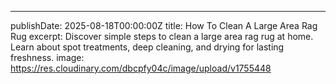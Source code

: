 ---
publishDate: 2025-08-18T00:00:00Z
title: How To Clean A Large Area Rag Rug
excerpt: Discover simple steps to clean a large area rag rug at home. Learn about spot treatments, deep cleaning, and drying for lasting freshness.
image: https://res.cloudinary.com/dbcpfy04c/image/upload/v1755448